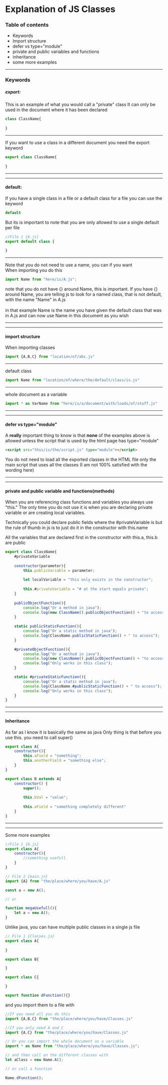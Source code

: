 # Explanation of JS Classes

### Table of contents
<ul>
<li>Keywords</li>
<li>Import structure</li>
<li>defer vs type="module"</li>
<li>private and public variables and functions</li>
<li>inheritance</li>
<li>some more examples</li>
</ul>

---
### Keywords

##### export:

This is an example of what you would call a "private" class
It can only be used in the document where it has been declared
```js
class ClassName{
    
}
```
---
If you want to use a class in a different document you need the export keyword
```js
export class ClassName{
    
}
```
---
---
#### default:
If you have a single class in a file or a default class for a file you can use
the keyword
```js 
default
```
But its is important to note that you are only allowed to use a single default
per file

```js 
//File 1 {A.js}
export default class {
    
}
```
---
Note that you do not need to use a name, you can if you want
<br>
When importing you do this
```js
import Name from "here/is/A.js";
```
note that you do not have {} around Name, this is important. If you have {}
around Name, you are telling js to look for a named class, that is not default,
with the name "Name" in A.js
<br><br>
in that example Name is the name you have given the default class that was in A.js
and can now use Name in this document as you wish

---
---
#### import structure
When importing classes
```js
import {A,B,C} from "location/of/abc.js"
```
---
default class
```js
import Name from "location/of/where/the/default/class/is.js"
```
---
whole document as a variable
```js
import * as VarName from "here/is/a/document/with/loads/of/stuff.js"
```

---
---


#### defer vs type="module"
A **really** important thing to know is that **none** of the examples above
is allowed unless the script that is used by the html page has type="module"

```html
<script src="this/is/the/script.js" type="module"></script>
```
You do not need to load all the exported classes in the HTML file only the
main script that uses all the classes (I am not 100% satisfied with the wording here)

---
---

#### private and public variable and functions(methods)

When you are referencing class functions and variables you always use "this."
The only time you do not use it is when you are declaring private variable or
are creating local variables.

Technically you could declare public fields where the #privateVariable is
but the rule of thumb in js is to just do it in the constructor with this.name

All the variables that are declared first in the constructor with
this.a, this.b are public

```js
export class ClassName{
    #privateVariable
    
    constructor(parameter){
        this.publicVariable = parameter;
        
        let localVariable = "this only exists in the constructor";
        
        this.#privateVariable = "# at the start equals private";
    }
    
    publicObjectFunction(){
        console.log("Or a method in java");
        console.log(new ClassName().publicObjectFunction() + "to access");
    }
    
    static publicStaticFunction(){
        console.log("Or a static method in java");
        console.log(ClassName.publicStaticFunction() + " to access");
    }

    #privateObjectFunction(){
        console.log("Or a method in java");
        console.log(new ClassName().publicObjectFunction() + "to access");
        console.log("Only works in this class");
    }

    static #privateStaticFunction(){
        console.log("Or a static method in java");
        console.log(ClassName.#publicStaticFunction() + " to access");
        console.log("Only works in this class");
    }
}
```
---
---

#### Inheritance
As far as I know it is basically the same as java
Only thing is that before you use this. you need to
call super()
```js
export class A{
    constructor(){
        this.aField = "something";
        this.anotherField = "something else";
    }
}

export class B extends A{
    constructor() {
        super();
        
        this.bVal = "value";
        
        this.aField = "something completely different"
    }
}
```

---
---

Some more examples
```js
//File 1 {A.js}
export class A{
    constructor(){
        //something usefull
    }
}

// File 2 {main.js}
import {A} from "the/place/where/you/have/A.js"

const a = new A();

// or

function megaUsefull(){
    let a = new A();
}
```

Unlike java, you can have multiple public classes in a single js file

```js
// File 1 {Classes.js}
export class A{
    
}

export class B{

}

export class C{

}

export function dFunction(){}

```

and you import them to a file with

```js
//If you need all you do this
import {A,B,C} from "the/place/where/you/have/Classes.js"

//If you only need A and C
import {A,C} from "the/place/where/you/have/Classes.js"

// Or you can import the whole document as a variable
import * as Name from "the/place/where/you/have/Classes.js";

// and then call on the different classes with
let aClass = new Name.A();

// or call a function

Name.dFunction();
```

